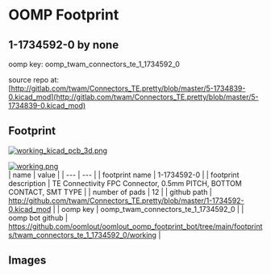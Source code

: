 # OOMP Footprint  
## 1-1734592-0  by none  
  
oomp key: oomp_twam_connectors_te_1_1734592_0  
  
source repo at: [http://gitlab.com/twam/Connectors_TE.pretty/blob/master/5-1734839-0.kicad_mod](http://gitlab.com/twam/Connectors_TE.pretty/blob/master/5-1734839-0.kicad_mod)  
## Footprint  
  
[![working_kicad_pcb_3d.png](working_kicad_pcb_3d_600.png)](working_kicad_pcb_3d.png)  
  
[![working.png](working_600.png)](working.png)  
| name | value | 
| --- | --- | 
| footprint name | 1-1734592-0 | 
| footprint description | TE Connectivity FPC Connector, 0.5mm PITCH, BOTTOM CONTACT, SMT TYPE | 
| number of pads | 12 | 
| github path | http://github.com/twam/Connectors_TE.pretty/blob/master/1-1734592-0.kicad_mod | 
| oomp key | oomp_twam_connectors_te_1_1734592_0 | 
| oomp bot github | https://github.com/oomlout/oomlout_oomp_footprint_bot/tree/main/footprints/twam_connectors_te_1_1734592_0/working | 
## Images  
